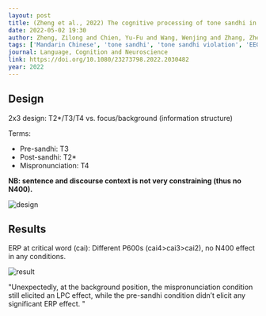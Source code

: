 ```yaml
---
layout: post
title: (Zheng et al., 2022) The cognitive processing of tone sandhi in different information structural status during dialogue comprehension. Language
date: 2022-05-02 19:30
author: Zheng, Zilong and Chien, Yu-Fu and Wang, Wenjing and Zhang, Zhenghua and Li, Weijun
tags: ['Mandarin Chinese', 'tone sandhi', 'tone sandhi violation', 'EEG', 'ERP', 'late positivity']
journal: Language, Cognition and Neuroscience
link: https://doi.org/10.1080/23273798.2022.2030482
year: 2022
---
```


## Design

2x3 design: T2*/T3/T4 vs. focus/background (information structure)

Terms:
- Pre-sandhi: T3
- Post-sandhi: T2*
- Mispronunciation: T4

**NB: sentence and discourse context is not very constraining (thus no N400).**

![design](/reading-notes/img/articles-phd/zheng-2022-1.png)

## Results

ERP at critical word (cai): Different P600s (cai4>cai3>cai2), no N400 effect in any conditions.

![result](/reading-notes/img/articles-phd/zheng-2022-2.png)

"Unexpectedly, at the background position, the mispronunciation condition still elicited an LPC effect, while the pre-sandhi condition didn’t elicit any significant ERP effect. "